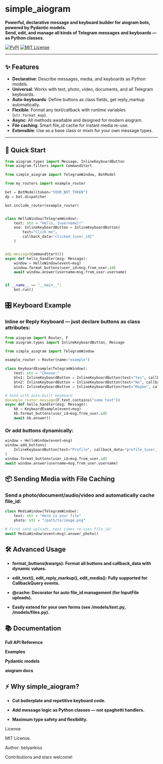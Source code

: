 # simple_aiogram

**Powerful, declarative message and keyboard builder for aiogram bots, powered by Pydantic models.  
Send, edit, and manage all kinds of Telegram messages and keyboards — as Python classes.**

[![PyPI](https://img.shields.io/pypi/v/simple_aiogram?style=flat-square)](https://pypi.org/project/simple_aiogram/)
[![MIT License](https://img.shields.io/github/license/belyankiss/aiogram_windows?style=flat-square)](LICENSE)

---

## ✨ Features

- **Declarative**: Describe messages, media, and keyboards as Python models.
- **Universal**: Works with text, photo, video, documents, and all Telegram keyboards.
- **Auto-keyboards**: Define buttons as class fields, get reply_markup automatically.
- **Flexible**: Format any text/callback with runtime variables (`str.format_map`).
- **Async**: All methods awaitable and designed for modern aiogram.
- **File caching**: Smart file_id cache for instant media re-use.
- **Extensible**: Use as a base class or mixin for your own message types.

---

## 🚀 Quick Start

```python
from aiogram.types import Message, InlineKeyboardButton
from aiogram.filters import CommandStart

from simple_aiogram import TelegramWindow, BotModel

from my_routers import example_router

bot = BotModel(token="YOUR_BOT_TOKEN")
dp = bot.dispatcher

bot.include_router(example_router)


class HelloWindow(TelegramWindow):
    text: str = "Hello, {username}!"
    one: InlineKeyboardButton = InlineKeyboardButton(
        text="Click me",
        callback_data="clicked_{user_id}"
    )


@dp.message(CommandStart())
async def hello_handler(msg: Message):
    window = HelloWindow(event=msg)
    window.format_buttons(user_id=msg.from_user.id)
    await window.answer(username=msg.from_user.username)


if __name__ == "__main__":
    bot.run()

```

## 🎛️ Keyboard Example
### Inline or Reply Keyboard — just declare buttons as class attributes:

```python
from aiogram import Router, F
from aiogram.types import InlineKeyboardButton, Message

from simple_aiogram import TelegramWindow

example_router = Router(name="example")

class KeyboardExample(TelegramWindow):
    text: str = "Choose:"
    btn1: InlineKeyboardButton = InlineKeyboardButton(text="Yes", callback_data="yes_{user_id}")
    btn2: InlineKeyboardButton = InlineKeyboardButton(text="No", callback_data="no_{user_id}")
    btn3: InlineKeyboardButton = InlineKeyboardButton(text="Maybe", callback_data="maybe_{user_id}")

# Send with auto-built keyboard
@example_router.message(F.text.contains("some text"))
async def hello_handler(msg: Message):
    kb = KeyboardExample(event=msg)
    kb.format_buttons(user_id=msg.from_user.id)
    await kb.answer()
```

### Or add buttons dynamically:

```python
window = HelloWindow(event=msg)
window.add_buttons(
    InlineKeyboardButton(text="Profile", callback_data="profile_{user_id}")
)
window.format_buttons(user_id=msg.from_user.id)
await window.answer(username=msg.from_user.username)
```

## 📦 Sending Media with File Caching
### Send a photo/document/audio/video and automatically cache file_id:

```python
class MediaWindow(TelegramWindow):
    text: str = "Here is your file"
    photo: str = "/path/to/image.png"

# First send uploads, next times re-uses file_id!
await MediaWindow(event=msg).answer_photo()
```

## 🛠️ Advanced Usage
- **format_buttons(kwargs): Format all buttons and callback_data with dynamic values.**

- **edit_text(), edit_reply_markup(), edit_media(): Fully supported for CallbackQuery events.**

- **@cache: Decorator for auto file_id management (for InputFile uploads).**

- **Easily extend for your own forms (see /models/text.py, /models/files.py).**

## 📚 Documentation

**Full API Reference**

**Examples**

**Pydantic models**

**aiogram docs**

## ⚡️ Why simple_aiogram?
- **Cut boilerplate and repetitive keyboard code.**

- **Add message logic as Python classes — not spaghetti handlers.**

- **Maximum type safety and flexibility.**

License

MIT License.

Author: belyankiss

Contributions and stars welcome!
